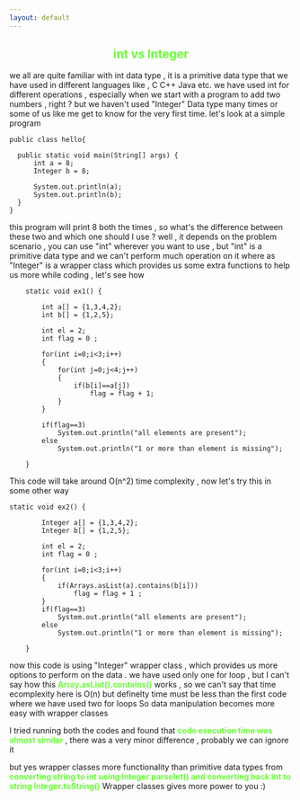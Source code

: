 ```yaml
---
layout: default
---
```


<center><h2 style="color:#66FF33">int vs Integer</h2></center>

we all are quite familiar with int data type , it is a primitive data type that we have used in different languages like , C C++ Java etc.
we have used int for different operations , especially when we start with a program to add two numbers , right ? but we haven't used
"Integer" Data type many times or some of us like me get to know for the very first time. 
let's look at a simple program

```
public class hello{
  
  public static void main(String[] args) {
      int a = 8;
      Integer b = 8;
      
      System.out.println(a);
      System.out.println(b);
  }
}

```

this program will print 8 both the times , so what's the difference between these two and which one should I use ? well , it depends on the 
problem scenario , you can use "int" wherever  you want to use , but "int" is a primitive data type and we can't perform much operation on it
where as "Integer" is a wrapper class which provides us some extra functions to help us more while coding , let's see how

```
	static void ex1() {
		
		int a[] = {1,3,4,2};
		int b[] = {1,2,5};
		
		int el = 2;
		int flag = 0 ;
		
		for(int i=0;i<3;i++)
		{
			for(int j=0;j<4;j++)
			{
				if(b[i]==a[j])
					flag = flag + 1;
			}
		}
		
		if(flag==3)
			System.out.println("all elements are present");
		else
			System.out.println("1 or more than element is missing");
		
	}
```
This code will take around O(n^2) time complexity , now let's try this in some other way

```
static void ex2() {
		
		Integer a[] = {1,3,4,2};
		Integer b[] = {1,2,5};
		
		int el = 2;
		int flag = 0 ;
		
		for(int i=0;i<3;i++)
		{
			if(Arrays.asList(a).contains(b[i]))
				flag = flag + 1 ;
		}
		if(flag==3)
			System.out.println("all elements are present");
		else
			System.out.println("1 or more than element is missing");
		
	}

```
now this code is using "Integer" wrapper class , which provides us more options to perform on the data .
we have used only one for loop , but I can't say how this <b style="color:#66FF33">Array.asList().contains()</b> works , so we can't 
say that time ecomplexity here is O(n) but definelty time must be less than the first code where we have used
two for loops
So data manipulation becomes more easy with wrapper classes 

I tried running both the codes and found that <b style="color:#66FF33">code execution time was almost similar</b> , there was a very minor difference , probably
we can ignore it 

but yes wrapper classes more functionality than primitive data types 
from <b style="color:#66FF33">converting string to int using Integer.parseInt() and converting back int to string Integer.toString()</b>
Wrapper classes gives more power to you :)

